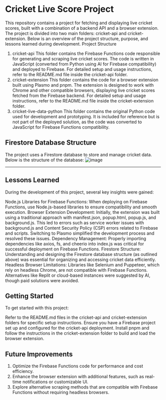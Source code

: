 # Cricket Live Score Project

This repository contains a project for fetching and displaying live cricket scores, built with a combination of a backend API and a browser extension. The project is divided into two main folders: cricket-api and cricket-extension. Below is an overview of the project structure, purpose, and lessons learned during development.
Project Structure
1. cricket-api
This folder contains the Firebase Functions code responsible for generating and scraping live cricket scores. The code is written in JavaScript (converted from Python using AI for Firebase compatibility) and deployed to Firebase. For detailed setup and usage instructions, refer to the README.md file inside the cricket-api folder.
2. cricket-extension
This folder contains the code for a browser extension built using Plasmo and pnpm. The extension is designed to work with Chrome and other compatible browsers, displaying live cricket scores fetched from the Firebase backend. For detailed setup and usage instructions, refer to the README.md file inside the cricket-extension folder.
3. cricket-live-data-python
This folder contains the original Python code used for development and prototyping. It is included for reference but is not part of the deployed solution, as the code was converted to JavaScript for Firebase Functions compatibility.
## Firestore Database Structure
The project uses a Firestore database to store and manage cricket data. Below is the structure of the database:
![image](https://github.com/user-attachments/assets/ac1502c1-f08c-40ac-8243-ddb733ed105c)

------------------------------------------------------
## Lessons Learned
During the development of this project, several key insights were gained:

Node.js Libraries for Firebase Functions: When deploying on Firebase Functions, use Node.js-based libraries to ensure compatibility and smooth execution.
Browser Extension Development: Initially, the extension was built using a traditional approach with manifest.json, popup.html, popup.js, and background.js. This led to errors such as service worker issues with background.js and Content Security Policy (CSP) errors related to Firebase and scripts. Switching to Plasmo simplified the development process and resolved these issues.
Dependency Management: Properly importing dependencies like axios, fs, and cheerio into index.js was critical for successful deployment on Firebase Functions.
Firestore Structure: Understanding and designing the Firestore database structure (as outlined above) was essential for organizing and accessing cricket data efficiently.
Headless Browser Limitations: Libraries like Selenium and Puppeteer, which rely on headless Chrome, are not compatible with Firebase Functions. Alternatives like Replit or cloud-based instances were suggested by AI, though paid solutions were avoided.

## Getting Started
To get started with this project:

Refer to the README.md files in the cricket-api and cricket-extension folders for specific setup instructions.
Ensure you have a Firebase project set up and configured for the cricket-api deployment.
Install pnpm and follow the instructions in the cricket-extension folder to build and load the browser extension.

## Future Improvements

1. Optimize the Firebase Functions code for performance and cost efficiency.
2. Enhance the browser extension with additional features, such as real-time notifications or customizable UI.
3. Explore alternative scraping methods that are compatible with Firebase Functions without requiring headless browsers.


